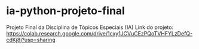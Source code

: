 # ia-python-projeto-final
Projeto Final da Disciplina de Tópicos Especiais (IA)
Link do projeto:
https://colab.research.google.com/drive/1cxy1JCVuCEzPQoTVHFYLzDefQ-cdKj8j?usp=sharing

